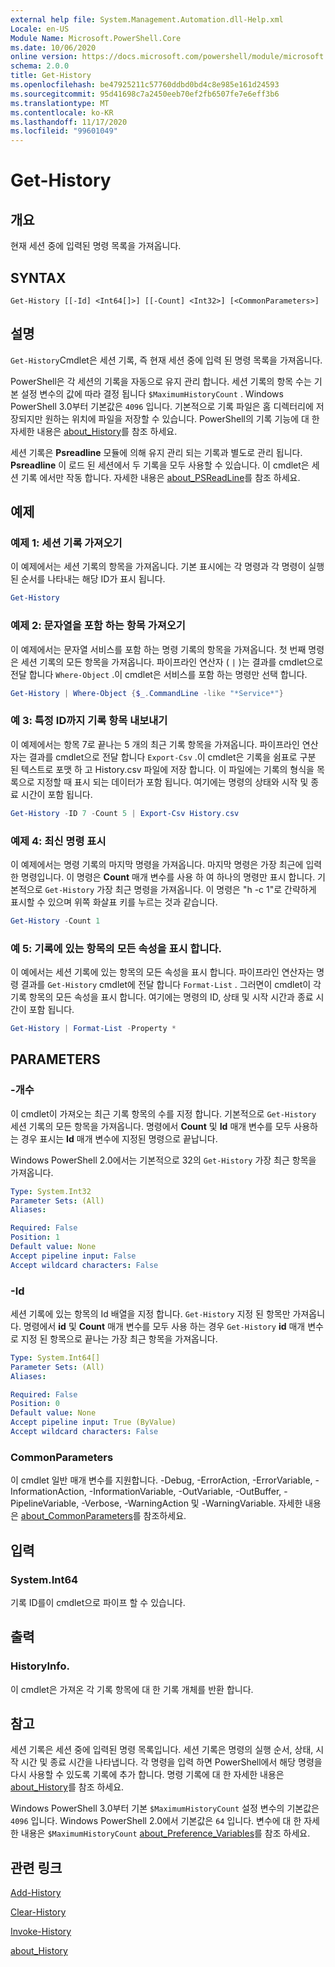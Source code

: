 ```yaml
---
external help file: System.Management.Automation.dll-Help.xml
Locale: en-US
Module Name: Microsoft.PowerShell.Core
ms.date: 10/06/2020
online version: https://docs.microsoft.com/powershell/module/microsoft.powershell.core/get-history?view=powershell-7.2&WT.mc_id=ps-gethelp
schema: 2.0.0
title: Get-History
ms.openlocfilehash: be47925211c57760ddbd0bd4c8e985e161d24593
ms.sourcegitcommit: 95d41698c7a2450eeb70ef2fb6507fe7e6eff3b6
ms.translationtype: MT
ms.contentlocale: ko-KR
ms.lasthandoff: 11/17/2020
ms.locfileid: "99601049"
---
```

# Get-History

## 개요
현재 세션 중에 입력된 명령 목록을 가져옵니다.

## SYNTAX

```
Get-History [[-Id] <Int64[]>] [[-Count] <Int32>] [<CommonParameters>]
```

## 설명

`Get-History`Cmdlet은 세션 기록, 즉 현재 세션 중에 입력 된 명령 목록을 가져옵니다.

PowerShell은 각 세션의 기록을 자동으로 유지 관리 합니다. 세션 기록의 항목 수는 기본 설정 변수의 값에 따라 결정 됩니다 `$MaximumHistoryCount` . Windows PowerShell 3.0부터 기본값은 `4096` 입니다. 기본적으로 기록 파일은 홈 디렉터리에 저장되지만 원하는 위치에 파일을 저장할 수 있습니다. PowerShell의 기록 기능에 대 한 자세한 내용은 [about_History](About/about_History.md)를 참조 하세요.

세션 기록은 **Psreadline** 모듈에 의해 유지 관리 되는 기록과 별도로 관리 됩니다.
**Psreadline** 이 로드 된 세션에서 두 기록을 모두 사용할 수 있습니다. 이 cmdlet은 세션 기록 에서만 작동 합니다. 자세한 내용은 [about_PSReadLine](../PSReadLine/About/about_PSReadLine.md)를 참조 하세요.

## 예제

### 예제 1: 세션 기록 가져오기

이 예제에서는 세션 기록의 항목을 가져옵니다. 기본 표시에는 각 명령과 각 명령이 실행 된 순서를 나타내는 해당 ID가 표시 됩니다.

```powershell
Get-History
```

### 예제 2: 문자열을 포함 하는 항목 가져오기

이 예제에서는 문자열 서비스를 포함 하는 명령 기록의 항목을 가져옵니다. 첫 번째 명령은 세션 기록의 모든 항목을 가져옵니다. 파이프라인 연산자 ( `|` )는 결과를 cmdlet으로 전달 합니다 `Where-Object` .이 cmdlet은 서비스를 포함 하는 명령만 선택 합니다.

```powershell
Get-History | Where-Object {$_.CommandLine -like "*Service*"}
```

### 예 3: 특정 ID까지 기록 항목 내보내기

이 예제에서는 항목 7로 끝나는 5 개의 최근 기록 항목을 가져옵니다. 파이프라인 연산자는 결과를 cmdlet으로 전달 합니다 `Export-Csv` .이 cmdlet은 기록을 쉼표로 구분 된 텍스트로 포맷 하 고 History.csv 파일에 저장 합니다. 이 파일에는 기록의 형식을 목록으로 지정할 때 표시 되는 데이터가 포함 됩니다. 여기에는 명령의 상태와 시작 및 종료 시간이 포함 됩니다.

```powershell
Get-History -ID 7 -Count 5 | Export-Csv History.csv
```

### 예제 4: 최신 명령 표시

이 예제에서는 명령 기록의 마지막 명령을 가져옵니다. 마지막 명령은 가장 최근에 입력 한 명령입니다. 이 명령은 **Count** 매개 변수를 사용 하 여 하나의 명령만 표시 합니다. 기본적으로 `Get-History` 가장 최근 명령을 가져옵니다. 이 명령은 "h -c 1"로 간략하게 표시할 수 있으며 위쪽 화살표 키를 누르는 것과 같습니다.

```powershell
Get-History -Count 1
```

### 예 5: 기록에 있는 항목의 모든 속성을 표시 합니다.

이 예에서는 세션 기록에 있는 항목의 모든 속성을 표시 합니다. 파이프라인 연산자는 명령 결과를 `Get-History` cmdlet에 전달 합니다 `Format-List` . 그러면이 cmdlet이 각 기록 항목의 모든 속성을 표시 합니다. 여기에는 명령의 ID, 상태 및 시작 시간과 종료 시간이 포함 됩니다.

```powershell
Get-History | Format-List -Property *
```

## PARAMETERS

### -개수

이 cmdlet이 가져오는 최근 기록 항목의 수를 지정 합니다. 기본적으로 `Get-History` 세션 기록의 모든 항목을 가져옵니다. 명령에서 **Count** 및 **Id** 매개 변수를 모두 사용하는 경우 표시는 **Id** 매개 변수에 지정된 명령으로 끝납니다.

Windows PowerShell 2.0에서는 기본적으로 32의 `Get-History` 가장 최근 항목을 가져옵니다.

```yaml
Type: System.Int32
Parameter Sets: (All)
Aliases:

Required: False
Position: 1
Default value: None
Accept pipeline input: False
Accept wildcard characters: False
```

### -Id

세션 기록에 있는 항목의 Id 배열을 지정 합니다. `Get-History` 지정 된 항목만 가져옵니다. 명령에서 **id** 및 **Count** 매개 변수를 모두 사용 하는 경우 `Get-History` **id** 매개 변수로 지정 된 항목으로 끝나는 가장 최근 항목을 가져옵니다.

```yaml
Type: System.Int64[]
Parameter Sets: (All)
Aliases:

Required: False
Position: 0
Default value: None
Accept pipeline input: True (ByValue)
Accept wildcard characters: False
```

### CommonParameters

이 cmdlet 일반 매개 변수를 지원합니다. -Debug, -ErrorAction, -ErrorVariable, -InformationAction, -InformationVariable, -OutVariable, -OutBuffer, -PipelineVariable, -Verbose, -WarningAction 및 -WarningVariable. 자세한 내용은 [about_CommonParameters](https://go.microsoft.com/fwlink/?LinkID=113216)를 참조하세요.

## 입력

### System.Int64

기록 ID를이 cmdlet으로 파이프 할 수 있습니다.

## 출력

### HistoryInfo.

이 cmdlet은 가져온 각 기록 항목에 대 한 기록 개체를 반환 합니다.

## 참고

세션 기록은 세션 중에 입력된 명령 목록입니다. 세션 기록은 명령의 실행 순서, 상태, 시작 시간 및 종료 시간을 나타냅니다. 각 명령을 입력 하면 PowerShell에서 해당 명령을 다시 사용할 수 있도록 기록에 추가 합니다. 명령 기록에 대 한 자세한 내용은 [about_History](About/about_History.md)를 참조 하세요.

Windows PowerShell 3.0부터 기본 `$MaximumHistoryCount` 설정 변수의 기본값은 `4096` 입니다. Windows PowerShell 2.0에서 기본값은 `64` 입니다. 변수에 대 한 자세한 내용은 `$MaximumHistoryCount` [about_Preference_Variables](About/about_Preference_Variables.md)를 참조 하세요.

## 관련 링크

[Add-History](Add-History.md)

[Clear-History](Clear-History.md)

[Invoke-History](Invoke-History.md)

[about_History](About/about_History.md)
